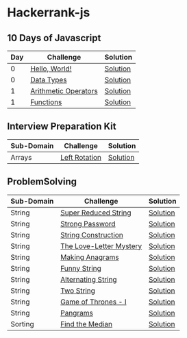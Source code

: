 # Hackerrank-js

## 10 Days of Javascript
| Day |  Challenge | Solution |
| --- |---| ---|
| 0   |[Hello, World!](https://www.hackerrank.com/challenges/js10-hello-world/problem) | [Solution](./10DaysOfJavascript/Day0/hello-world.js) |
| 0   |[Data Types](https://www.hackerrank.com/challenges/js10-data-types/problem) | [Solution](./10DaysOfJavascript/Day0/data-types.js) |
| 1   |[Arithmetic Operators](https://www.hackerrank.com/challenges/js10-arithmetic-operators/problem) | [Solution](./10DaysOfJavascript/Day1/arithmetic-operators) |
| 1   |[Functions](https://www.hackerrank.com/challenges/js10-function/problem) | [Solution](./10DaysOfJavascript/Day1/functions.js) |

## Interview Preparation Kit 
| Sub-Domain |  Challenge | Solution |
| --- |---| ---|
| Arrays | [Left Rotation](https://www.hackerrank.com/challenges/ctci-array-left-rotation/problem) | [Solution](./interviewPreparationKit/arrays/left-rotation.js)|

## ProblemSolving

| Sub-Domain |  Challenge | Solution |
| --- |---| ---|
| String |[Super Reduced String](https://www.hackerrank.com/challenges/reduced-string/problem) | [Solution](./ProblemSolving/String/super-reduced-string.js) |
| String |[Strong Password](https://www.hackerrank.com/challenges/strong-password/problem) | [Solution](./ProblemSolving/String/strong-password.js) |
| String |[String Construction](https://www.hackerrank.com/challenges/string-construction/problem) | [Solution](./ProblemSolving/String/string-construction.js) |
| String |[The Love-Letter Mystery](https://www.hackerrank.com/challenges/the-love-letter-mystery/problem) | [Solution](./ProblemSolving/String/the-love-letter-mystery.js) |
| String |[Making Anagrams](https://www.hackerrank.com/challenges/making-anagrams/problem) | [Solution](./ProblemSolving/String/making-anagrams.js) |
| String |[Funny String](https://www.hackerrank.com/challenges/funny-string/problem) | [Solution](./ProblemSolving/String/funny-string.js) |
| String |[Alternating String](https://www.hackerrank.com/challenges/alternating-characters/problem) | [Solution](./ProblemSolving/String/alternating-characters.js) |
| String |[Two String](https://www.hackerrank.com/challenges/two-strings/problem) | [Solution](./ProblemSolving/String/two-strings.js) |
| String |[Game of Thrones - I](https://www.hackerrank.com/challenges/game-of-thrones/problem) | [Solution](./ProblemSolving/String/game-of-thrones-1.js) |
| String |[Pangrams](https://www.hackerrank.com/challenges/pangrams/problem) | [Solution](./ProblemSolving/String/pangrams.js) |
| Sorting |[Find the Median](https://www.hackerrank.com/challenges/find-the-median/problem) |[Solution](./ProblemSolving/Sorting/find-the-median.js) |
